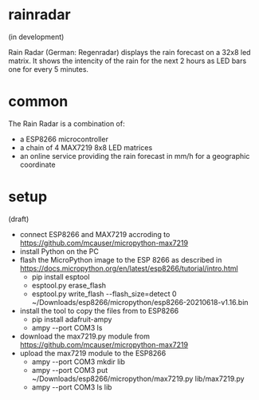 # rainradar
(in development)

Rain Radar (German: Regenradar)  displays the rain forecast  on a 32x8 led matrix.
It shows the intencity of the rain for the next 2 hours as LED bars one for every 5 minutes.


# common
The Rain Radar is a combination of:
- a ESP8266 microcontroller
- a chain of 4 MAX7219 8x8 LED matrices
- an online service providing the rain forecast in mm/h for a geographic coordinate

# setup
(draft)
- connect ESP8266 and MAX7219 accroding to https://github.com/mcauser/micropython-max7219
- install Python on the PC
- flash the MicroPython image to the ESP 8266 as described in https://docs.micropython.org/en/latest/esp8266/tutorial/intro.html
  - pip install esptool
  - esptool.py erase_flash
  - esptool.py  write_flash --flash_size=detect 0  ~/Downloads/esp8266/micropython/esp8266-20210618-v1.16.bin
- install the tool to copy the files from to ESP8266
  - pip install adafruit-ampy
  - ampy --port COM3 ls
- download the max7219.py module from  https://github.com/mcauser/micropython-max7219
- upload the max7219 module to the ESP8266
  - ampy --port COM3 mkdir lib
  - ampy --port COM3 put ~/Downloads/esp8266/micropython/max7219.py lib/max7219.py
  - ampy --port COM3 ls lib

